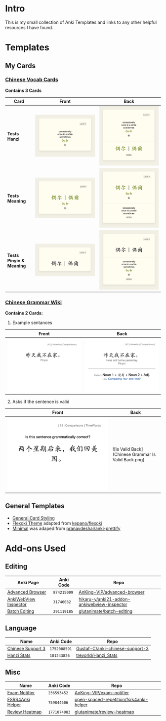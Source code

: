 # Intro
This is my small collection of Anki Templates and links to any other helpful resources I have found.

# Templates

## My Cards
### [Chinese Vocab Cards](Chinese%20Cards/Chinese-Vocab-Cards.md)
**Contains 3 Cards**

|Card|Front|Back|
|---|---|---|
|**Tests Hanzi**|![Chinese Vocab Card Test Hanzi Front](Chinese%20Cards/images/Chinese-Vocab-Card-1-Front.png)|![Chinese Vocab Card test hanzi back](Chinese%20Cards/images/Chinese-Vocab-Card-1-Back.png)|
|**Tests Meaning**|![Chinese Vocab Card Test Meaning Front](Chinese%20Cards/images/Chinese-Vocab-Card-2-Front.png)|![Chinese Vocab Card Test Meaning Back](Chinese%20Cards/images/Chinese-Vocab-Card-2-Back.png)|
|**Tests Pinyin & Meaning**|![Chinese Vocab Card Test Pinyin and Meaning Front](Chinese%20Cards/images/Chinese-Vocab-Card-3-Front.png)|![Chinese Vocab Card Test Pinyin and Meaning Back](Chinese%20Cards/images/Chinese-Vocab-Card-3-Back.png)|

### [Chinese Grammar Wiki](Chinese%20Cards/Chinese-Grammar-Wiki.md)
**Contains 2 Cards:**

1. Example sentances
   
|Front|Back|
|---|---|
|![Chinese Grammar Translation Front](Chinese%20Cards/images/Chinese-Grammar-Translation-Front.png)|![Chinese Grammar Translation Back](Chinese%20Cards/images/Chinese-Grammar-Translation-Back.png)|

2. Asks if the sentence is valid

|Front|Back|
|---|---|
|![Is Valid Front](Chinese%20Cards/images/Chinese-Grammar-Is-Valid-Front.png)|![Is Valid Back](Chinese Grammar Is Valid Back.png)|

## General Templates
- [General Card Styling](Core-Templates/core-card.css)
- [Flexoki Theme](Core-Templates/flexoki-theme.css) adapted from [kepano/flexoki](https://github.com/kepano/flexoki)
- [Minimal](Core-Templates/minimal.css) was adaped from [pranavdeshai/anki-prettify](https://github.com/pranavdeshai/anki-prettify/blob/9d1a9cad9c047e3be4f804fc1958c93b132977ae/src/styles/css/minimal.css)

# Add-ons Used
## Editing
|Anki Page|Anki Code|Repo|
|---|---|---|
|[Advanced Browser](https://ankiweb.net/shared/info/874215009)|`874215009`|[AnKing-VIP/advanced-browser](https://github.com/AnKing-VIP/advanced-browser)|
|[AnkiWebView Inspector](https://ankiweb.net/shared/info/31746032)|`31746032`|[hikaru-y/anki21-addon-ankiwebview-inspector](https://github.com/hikaru-y/anki21-addon-ankiwebview-inspector)|
|[Batch Editing](https://ankiweb.net/shared/info/291119185)|`291119185`|[glutanimate/batch-editing](https://github.com/glutanimate/batch-editing)|

## Language
|Name|Anki Code|Repo|
|---|---|---|
|[Chinese Support 3](https://ankiweb.net/shared/info/1752008591)|`1752008591`|[Gustaf-C/anki-chinese-support-3](https://github.com/Gustaf-C/anki-chinese-support-3)|
|[Hanzi Stats](https://ankiweb.net/shared/info/181243826)|`181243826`|[trevorld/Hanzi_Stats](https://github.com/trevorld/Hanzi_Stats)|


## Misc
|Name|Anki Code|Repo|
|---|---|---|
|[Exam Notifier](https://ankiweb.net/shared/info/236593452)|`236593452`|[AnKing-VIP/exam-notifier](https://github.com/AnKing-VIP/exam-notifier)|
|[FSRS4Anki Helper](https://ankiweb.net/shared/info/759844606)|`759844606`|[open-spaced-repetition/fsrs4anki-helper](https://github.com/open-spaced-repetition/fsrs4anki-helper)|
|[Review Heatmap](https://ankiweb.net/shared/info/1771074083)|`1771074083`|[glutanimate/review-heatmap](https://github.com/glutanimate/review-heatmap)|
